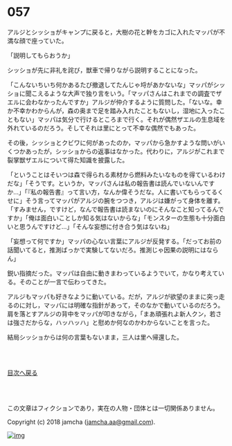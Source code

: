 # 057

アルジとシッショがキャンプに戻ると，大樹の花と幹をカゴに入れたマッパが不満な顔で座っていた。  

「説明してもらおうか」  

シッショが先に非礼を詫び，獣車で帰りながら説明することになった。  

「こんないちいち何かあるたび撤退してたんじゃ埒があかないな」マッパがシッショに聞こえるような大声で独り言をいう。「マッパさんはこれまでの調査でザエルに会わなかったんですか」アルジが仲介するように質問した。「ないな。幸か不幸かわからんが，森の奥まで足を踏み入れたこともないし，湿地に入ったこともない」マッパは気分で行けるところまで行く。それが偶然ザエルの生息域を外れているのだろう。そしてそれは里にとって不幸な偶然でもあった。  

その後，シッショとクビワに何があったのか，マッパから急かすような問いがいくつかあったが，シッショからの返事はなかった。代わりに，アルジがこれまで裂掌獣ザエルについて得た知識を披露した。  

「ということはそいつは森で得られる素材から燃料みたいなものを得ているわけだな」「そうです。というか，マッパさんは私の報告書は読んでいないんですか…」「『私の報告書』って言い方，なんか偉そうだな。人に書いてもらってるくせに」そう言ってマッパがアルジの腕をつつき，アルジは嫌がって身体を離す。「すみません，ですけど，なんで報告書は読まないのにそんなこと知ってるんですか」「俺は面白いことしか知る気はないからな」「モンスターの生態も十分面白いと思うんですけど…」「そんな妄想に付き合う気はないね」  

「妄想って何ですか」マッパの心ない言葉にアルジが反発する。「だってお前の話聞いてると，推測ばっかで実験してないだろ。推測じゃ因果の説明にはならん」  

鋭い指摘だった。マッパは自由に動きまわっているようでいて，かなり考えている。そのことが一言で伝わってきた。  

アルジもマッパも好きなように動いている。だが，アルジが欲望のままに突っ走るのに対し，マッパには明確な指針があって，そのなかで動いているのだろう。肩を落とすアルジの背中をマッパが叩きながら，「まあ頑張れよ新人クン，若さは強さだからな，ハッハッハ」と慰めか何なのかわからないことを言った。  

結局シッショからは何の言葉もないまま，三人は里へ帰還した。  

<br>  
<br>  

[目次へ戻る](https://github.com/jamcha-aa/OblivionReports/blob/master/README.md)  

<br>  
<br>  

この文章はフィクションであり，実在の人物・団体とは一切関係ありません。  

Copyright (c) 2018 jamcha (jamcha.aa@gmail.com).  

[![img](http://i.creativecommons.org/l/by-nc-sa/4.0/88x31.png)](http://creativecommons.org/licenses/by-nc-sa/4.0/deed)